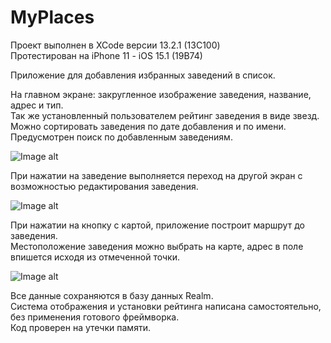 # MyPlaces

Проект выполнен в XCode версии 13.2.1 (13C100) <br>
Протестирован на iPhone 11 - iOS 15.1 (19B74)

Приложение для добавления избранных заведений в список.

На главном экране: закругленное изображение заведения, название, адрес и тип.<br>
Так же установленный пользователем рейтинг заведения в виде звезд. <br>
Можно сортировать заведения по дате добавления и по имени. <br>
Предусмотрен поиск по добавленным заведениям.

![Image alt](https://github.com/javtushenko/myplaces/raw/main/1.png)

При нажатии на заведение выполняется переход на другой экран с возможностью редактирования заведения.<br>

![Image alt](https://github.com/javtushenko/myplaces/raw/main/2.png)

При нажатии на кнопку с картой, приложение построит маршрут до заведения.<br>
Местоположение заведения можно выбрать на карте, адрес в поле впишется исходя из отмеченной точки.

![Image alt](https://github.com/javtushenko/myplaces/raw/main/3.png)

Все данные сохраняются в базу данных Realm.<br>
Система отображения и установки рейтинга написана самостоятельно, без применения готового фреймворка.<br>
Код проверен на утечки памяти.